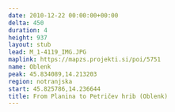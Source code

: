 ```yaml
---
date: 2010-12-22 00:00:00+00:00
delta: 450
duration: 4
height: 937
layout: stub
lead: M_1-4119_IMG.JPG
maplink: https://mapzs.projekti.si/poi/5751
name: Oblenk
peak: 45.834089,14.213203
region: notranjska
start: 45.825786,14.236644
title: From Planina to Petričev hrib (Oblenk)
---
```

